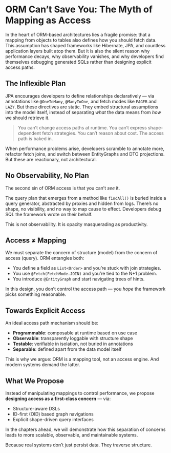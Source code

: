 # ORM Can’t Save You: The Myth of Mapping as Access

In the heart of ORM-based architectures lies a fragile promise: that a mapping from objects to tables also defines how you should fetch data. This assumption has shaped frameworks like Hibernate, JPA, and countless application layers built atop them. But it is also the silent reason why performance decays, why observability vanishes, and why developers find themselves debugging generated SQLs rather than designing explicit access paths.

## The Inflexible Plan

JPA encourages developers to define relationships declaratively — via annotations like `@OneToMany`, `@ManyToOne`, and fetch modes like `EAGER` and `LAZY`. But these directives are static. They embed structural assumptions into the model itself, instead of separating *what* the data means from *how* we should retrieve it.

> You can’t change access paths at runtime. You can’t express shape-dependent fetch strategies. You can’t reason about cost. The access path is baked in.

When performance problems arise, developers scramble to annotate more, refactor fetch joins, and switch between EntityGraphs and DTO projections. But these are reactionary, not architectural.

## No Observability, No Plan

The second sin of ORM access is that you can’t *see* it.

The query plan that emerges from a method like `findAll()` is buried inside a query generator, abstracted by proxies and hidden from logs. There’s no shape, no visibility, and no way to map cause to effect. Developers debug SQL the framework wrote on their behalf.

This is not observability. It is opacity masquerading as productivity.

## Access ≠ Mapping

We must separate the concern of structure (model) from the concern of access (query). ORM entangles both:

- You define a field as `List<Order>` and you’re stuck with join strategies.
- You use `@Fetch(FetchMode.JOIN)` and you’re tied to the N+1 problem.
- You introduce `@EntityGraph` and start navigating trees of hints.

In this design, you don’t control the access path — you *hope* the framework picks something reasonable.

## Towards Explicit Access

An ideal access path mechanism should be:

- **Programmable**: composable at runtime based on use case
- **Observable**: transparently loggable with structure shape
- **Testable**: verifiable in isolation, not buried in annotations
- **Separable**: defined apart from the data model itself

This is why we argue: ORM is a mapping tool, not an access engine. And modern systems demand the latter.

## What We Propose

Instead of manipulating mappings to control performance, we propose **designing access as a first-class concern** — via:

- Structure-aware DSLs
- ID-first (OID) based graph navigations
- Explicit shape-driven query interfaces

In the chapters ahead, we will demonstrate how this separation of concerns leads to more scalable, observable, and maintainable systems.

Because real systems don’t just persist data. They traverse structure.

